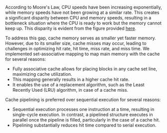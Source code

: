 According to Moore's Law, CPU speeds have been increasing exponentially, while memory speeds have not been growing at a similar rate. This creates a significant disparity between CPU and memory speeds, resulting in a bottleneck situation where the CPU is ready to work but the memory cannot keep up. This disparity is evident from the figure provided [here](https://www.researchgate.net/profile/Katherine-Yelick/publication/3214931/figure/fig1/AS:669980936921091@1536747311324/Processor-Memory-Performance-GapHen96.png).

To address this gap, cache memory serves as smaller yet faster memory. However, due to its smaller size, cache misses may occur, leading to challenges in optimizing hit rate, hit time, miss rate, and miss time. We implemented set-associative mapping to map main memory with the cache for several reasons:
- Fully associative cache allows for placing blocks in any cache set line, maximizing cache utilization.
- This mapping generally results in a higher cache hit rate.
- It enables the use of a replacement algorithm, such as the Least Recently Used (LRU) algorithm, in case of a cache miss.

Cache pipelining is preferred over sequential execution for several reasons:
- Sequential execution processes one instruction at a time, resulting in single-cycle execution. In contrast, a pipelined structure executes in parallel once the pipeline is filled, particularly in the case of a cache hit.
- Pipelining substantially reduces hit time compared to serial execution.
